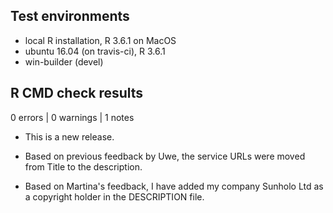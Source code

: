 ## Test environments
* local R installation, R 3.6.1 on MacOS
* ubuntu 16.04 (on travis-ci), R 3.6.1
* win-builder (devel)

## R CMD check results

0 errors | 0 warnings | 1 notes

* This is a new release.

* Based on previous feedback by Uwe, the service URLs were moved from Title to 
the description.
* Based on Martina's feedback, I have added my company Sunholo Ltd as a copyright holder in the DESCRIPTION file.
